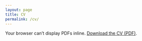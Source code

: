 ```yaml
---
layout: page
title: CV
permalink: /cv/
---
```


<!-- Embedded viewer (with a download fallback) -->
<object
  data="{{ '/CV/KWreczycka_CV_twopages.pdf | relative_url }}"
  type="application/pdf"
  width="100%"
  height="900">
  <p>
    Your browser can’t display PDFs inline.
    <a href="{{ '/CV/KWreczycka_CV_twopages.pdf' | relative_url }}">Download the CV (PDF)</a>.
  </p>
</object>